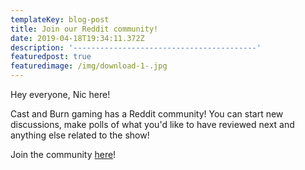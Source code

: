 ```yaml
---
templateKey: blog-post
title: Join our Reddit community!
date: 2019-04-18T19:34:11.372Z
description: '-----------------------------------------'
featuredpost: true
featuredimage: /img/download-1-.jpg
---
```

Hey everyone, Nic here!

Cast and Burn gaming has a Reddit community! You can start new discussions, make polls of what you'd like to have reviewed next and anything else related to the show!

Join the community [here](www.reddit.com/r/castandburngaming/)!
